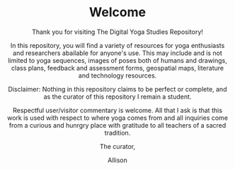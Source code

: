 <Header>
 <h1> Welcome</h1>
  <p>Thank you for visiting The Digital Yoga Studies Repository!</p>
 <p>In this repository, you will find a variety of resources for yoga enthusiasts and researchers abailable for anyone's use. This may include and is not limited to yoga sequences, images of poses both of humans and drawings, class plans, feedback and assessment forms, geospatial maps, literature and technology resources.</p>

 <p> Disclaimer: Nothing in this repository claims to be perfect or complete, and as the curator of this repository I remain a student. 
 </p> Respectful user/visitor commentary is welcome. All that I ask is that this work is used with respect to where yoga comes from and all inquiries come from a curious and hunrgry place with gratitude to all teachers of a sacred tradition.
  
 <p>The curator,</p>
 Allison
